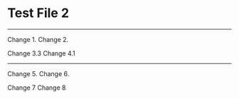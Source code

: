 # Test File 2
---
Change 1.
Change 2.


Change 3.3
Change 4.1

---
Change 5.
Change 6.

Change 7
Change 8
